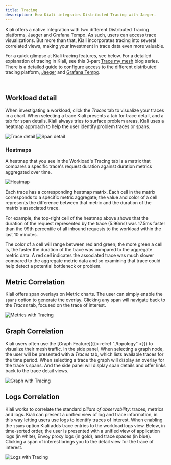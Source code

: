 ```yaml
---
title: Tracing
description: How Kiali integrates Distributed Tracing with Jaeger.
---
```


Kiali offers a native integration with two different Distributed Tracing platforms, Jaeger and Grafana Tempo.  As such, users can access trace visualizations.  But more
than that, Kiali incorporates tracing into several correlated views, making your investment in trace data even more valuable.

For a quick glimpse at Kiali tracing features, see below.  For a detailed explanation of tracing in Kiali, see this 3-part
[Trace my mesh](https://medium.com/kialiproject/trace-my-mesh-part-1-3-35e252f9c6a9) blog series. There is a detailed guide to configure access to the different distributed tracing platform, [Jaeger](/docs/configuration/p8s-jaeger-grafana/tracing/jaeger) and [Grafana Tempo](/docs/configuration/p8s-jaeger-grafana/tracing/tempo). 

<br />

## Workload detail

When investigating a workload, click the _Traces_ tab to visualize your traces in a chart. When selecting a trace Kiali
presents a tab for trace detail, and a tab for span details.  Kiali always tries to surface problem areas, Kiali uses a
heatmap approach to help the user identify problem traces or spans.

![Trace detail](/images/documentation/features/trace-detail.png)
![Span detail](/images/documentation/features/trace-span-detail.png)

### Heatmaps

A heatmap that you see in the Workload's Tracing tab is a matrix that compares a specific trace's request duration against duration metrics aggregated over time.

![Heatmap](/images/documentation/features/tracing-heatmap.png "Heatmap")

Each trace has a corresponding heatmap matrix. Each cell in the matrix corresponds to a specific metric aggregate; the value and color of a cell represents the difference between that metric and the duration of the matrix's associated trace.

For example, the top-right cell of the heatmap above shows that the duration of the request represented by the trace (5.96ms) was 17.5ms faster than the 99th percentile of all inbound requests to the workload within the last 10 minutes.

The color of a cell will range between red and green; the more green a cell is, the faster the duration of the trace was compared to the aggregate metric data. A red cell indicates the associated trace was much slower compared to the aggregate metric data and so examining that trace could help detect a potential bottleneck or problem.

## Metric Correlation

Kiali offers span overlays on Metric charts.  The user can simply enable the `spans` option to generate the overlay.  Clicking any
span will navigate back to the _Traces_ tab, focused on the trace of interest.

![Metrics with Tracing](/images/documentation/features/trace-metric-overlay.png)


## Graph Correlation

Kiali users often use the [Graph Feature]({{< relref "./topology" >}}) to visualize their mesh traffic.  In the side panel, When selecting a graph node,
the user will be presented with a _Traces_ tab, which lists available traces for the time period.  When selecting a trace the graph
will display an overlay for the trace's spans.  And the side panel will display span details and offer links back to the trace detail
views.

![Graph with Tracing](/images/documentation/features/trace-graph-overlay.png)


## Logs Correlation

Kiali works to correlate the standard _pillars of observability_: traces, metrics and logs. Kiali can present a unified view of
log and trace information, in this way letting users use logs to identify traces of interest.  When enabling the `spans` option
Kiali adds trace entries to the workload logs view.  Below, in time-sorted order, the user is presented with a unified view of application
logs (in white), Envoy proxy logs (in gold), and trace spaces (in blue).  Clicking a span of interest brings you to the detail
view for the trace of interest.

![Logs with Tracing](/images/documentation/features/trace-logs.png)


